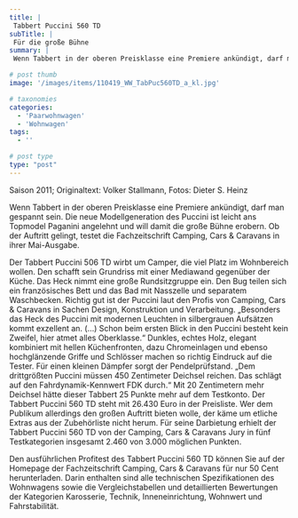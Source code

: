 ```yaml
---
title: |
 Tabbert Puccini 560 TD
subTitle: |
 Für die große Bühne
summary: |
 Wenn Tabbert in der oberen Preisklasse eine Premiere ankündigt, darf man gespannt sein. Die neue Modellgeneration des Puccini ist leicht ans Topmodel Paganini angelehnt und will damit die große Bühne erobern. Ob der Auftritt gelingt, testet die Fachzeitschrift Camping, Cars & Caravans in ihrer Mai-Ausgabe. Der Tabbert Puccini 506 TD

# post thumb
image: '/images/items/110419_WW_TabPuc560TD_a_kl.jpg'

# taxonomies
categories: 
  - 'Paarwohnwagen'
  - 'Wohnwagen'
tags:
  - ''

# post type
type: "post"
---
```


Saison 2011; Originaltext: Volker Stallmann, Fotos: Dieter S. Heinz

Wenn Tabbert in der oberen Preisklasse eine Premiere ankündigt, darf man gespannt sein. Die neue Modellgeneration des Puccini ist leicht ans Topmodel Paganini angelehnt und will damit die große Bühne erobern. Ob der Auftritt gelingt, testet die Fachzeitschrift Camping, Cars & Caravans in ihrer Mai-Ausgabe.

Der Tabbert Puccini 506 TD wirbt um Camper, die viel Platz im Wohnbereich wollen. Den schafft sein Grundriss mit einer Mediawand gegenüber der Küche. Das Heck nimmt eine große Rundsitzgruppe ein. Den Bug teilen sich ein französisches Bett und das Bad mit Nasszelle und separatem Waschbecken. Richtig gut ist der Puccini laut den Profis von Camping, Cars & Caravans in Sachen Design, Konstruktion und Verarbeitung. „Besonders das Heck des Puccini mit modernen Leuchten in silbergrauen Aufsätzen kommt exzellent an. (…) Schon beim ersten Blick in den Puccini besteht kein Zweifel, hier atmet alles Oberklasse.“ Dunkles, echtes Holz, elegant kombiniert mit hellen Küchenfronten, dazu Chromeinlagen und ebenso hochglänzende Griffe und Schlösser machen so richtig Eindruck auf die Tester. Für einen kleinen Dämpfer sorgt der Pendelprüfstand. „Dem drittgrößten Puccini müssen 450 Zentimeter Deichsel reichen. Das schlägt auf den Fahrdynamik-Kennwert FDK durch.“ Mit 20 Zentimetern mehr Deichsel hätte dieser Tabbert 25 Punkte mehr auf dem Testkonto. Der Tabbert Puccini 560 TD steht mit 26.430 Euro in der Preisliste. Wer dem Publikum allerdings den großen Auftritt bieten wolle, der käme um etliche Extras aus der Zubehörliste nicht herum. Für seine Darbietung erhielt der Tabbert Puccini 560 TD von der Camping, Cars & Caravans Jury in fünf Testkategorien insgesamt 2.460 von 3.000 möglichen Punkten.

Den ausführlichen Profitest des Tabbert Puccini 560 TD können Sie auf der Homepage der Fachzeitschrift Camping, Cars & Caravans für nur 50 Cent herunterladen. Darin enthalten sind alle technischen Spezifikationen des Wohnwagens sowie die Vergleichstabellen und detaillierten Bewertungen der Kategorien Karosserie, Technik, Inneneinrichtung, Wohnwert und Fahrstabilität.
